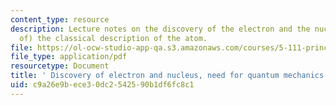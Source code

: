 ```yaml
---
content_type: resource
description: Lecture notes on the discovery of the electron and the nucleus, and (failure
  of) the classical description of the atom.
file: https://ol-ocw-studio-app-qa.s3.amazonaws.com/courses/5-111-principles-of-chemical-science-fall-2008/c9a26e9bece30dc2542590b1df6fc8c1_lecnotes02.pdf
file_type: application/pdf
resourcetype: Document
title: ' Discovery of electron and nucleus, need for quantum mechanics'
uid: c9a26e9b-ece3-0dc2-5425-90b1df6fc8c1
---
```

